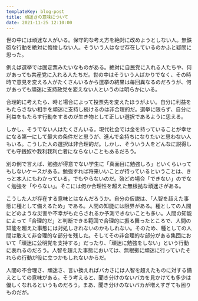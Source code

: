 ```yaml
---
templateKey: blog-post
title: 頑迷さの意味について
date: 2021-11-25 12:10:00
---
```


世の中には頑迷な人がいる。保守的な考え方を絶対に改めようとしない人。無鉄砲な行動を絶対に悔悛しない人。そういう人はなぜ存在しているのかふと疑問に思った。

例えば選挙では固定票みたいなものがある。絶対に自民党に入れる人たちや、何があっても共産党に入れる人たちだ。世の中はそういう人ばかりでなく、その時時で意見を変える人がたくさんいるから選挙の結果は毎回異なるのだろうが、何があっても頑迷に支持政党を変えない人というのは明らかにいる。

合理的に考えたら、時と場合によって投票先を変えたほうがよい。自分に利益をもたらさない相手を頑迷に支持し続けるのは非合理的だ。選挙に限らず、自分に利益をもたらす行動をするのが生き物として正しい選択であるように思える。

しかし、そうでない人はたくさんいる。現代社会では金を持っていることが幸せになる第一にして最大の条件だと思うが、進んで金持ちになりたいと思わない人もいる。こうした人の選択は非合理的だ。しかし、そういう人をどんなに説得しても守銭奴や我利我利亡者にならないこともあるだろう。

別の例で言えば、勉強が得意でない学生に「真面目に勉強しろ」といくらいってもしないケースがある。勉強すれば将来いいことが待っているということは、きっと本人にもわかっている。でもやらないのだ。殆どの場合「できない」のでなく勉強を「やらない」。そこには何か合理性を超えた無根拠な頑迷さがある。

こうした人が存在する意味とはなんだろうか。自分の仮説は、「人智を超えた事態に種として備えるため」である。人間の知能には限界がある。種としての人間にどのような災害や不幸がもたらされるか予測できないことも多い。人間の知能によって「合理的だ」と判断できる範囲で合理的に振る舞ったところで、人間の知能を超えた事態には対処しきれないのかもしれない。そのため、種としての人間は敢えて非合理的な部分を残した。そしてその非合理的な部分がある集団において「頑迷に公明党を支持する」だったり、「頑迷に勉強をしない」という行動に表れるのだろう。人智を超えた事態においては、無根拠に頑迷に行っていたそれらの行動が役に立つかもしれないからだ。

人間の不合理さ、頑迷さ、言い換えればバカさには人智を超えたものに対する備えとしての意味がある。そう考えると、聞き分けのないバカを見かけても多少は優しくなれるというものだろう。まあ、聞き分けのないバカが増えすぎても困りものだが。

